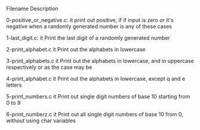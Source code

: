 Filename                 	Description

0-positive_or_negative.c:	it print out  positive, if if input is  zero or it's negative when a randomly generated number is any of these cases

1-last_digit.c:			it Print the last digit of a randomly generated number

2-print_alphabet.c	        it Print out  the alphabets in lowercase

3-print_alphabets.c	        it Print out  the alphabets in lowercase, and  in uppercase respectively or as the case may be

4-print_alphabet.c	        it Print out  the alphabets in lowercase, except q and e letters

5-print_numbers.c	        it Print out  single digit numbers of base 10 starting from 0 to 9

6-print_numberz.c	        it Print out  all single digit numbers of base 10  from 0, without using char variables
